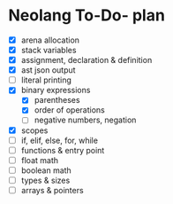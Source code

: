 # Neolang To-Do- plan

- [x] arena allocation
- [x] stack variables
- [x] assignment, declaration & definition
- [x] ast json output
- [ ] literal printing
- [x] binary expressions
  - [x] parentheses
  - [x] order of operations
  - [ ] negative numbers, negation
- [x] scopes
- [ ] if, elif, else, for, while
- [ ] functions & entry point
- [ ] float math
- [ ] boolean math
- [ ] types & sizes
- [ ] arrays & pointers
